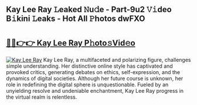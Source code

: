## Kay Lee Ray 𝙻eaked 𝙽u𝚍e - Part-9u2 𝚅𝚒deo B𝚒kini 𝙻eaks - Hot All 𝙿hotos dwFXO

# <h2><a href="http://ld6ltme.urlbe.top/?page=Kay+Lee+Ray">🔗🔗👉👉 Kay Lee Ray P𝚑oto𝚜Vid𝚎o</a></h2>

[![Kay Lee Ray](https://i.imgur.com/eBuTRDB.gif)](http://ld6ltme.urlbe.top/?page=Kay+Lee+Ray)
Kay Lee Ray, a multifaceted and polarizing figure, challenges simple understanding. Her distinctive online style has captivated and provoked critics, generating debates on ethics, self-expression, and the dynamics of digital societies. Although her future course is unknown, her role in redefining the digital sphere is unquestionable. Fueled by an unyielding resolve and undeniable enchantment, Kay Lee Ray progress in the virtual realm is relentless.
